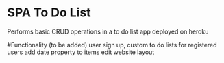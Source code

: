 # SPA To Do List 
Performs basic CRUD operations in a to do list app
deployed on heroku

#Functionality (to be added)
user sign up, custom to do lists for registered users
add date property to items
edit website layout